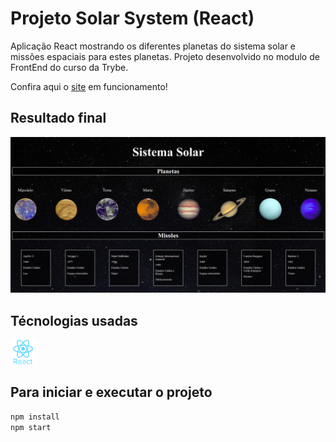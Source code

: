 # Projeto Solar System (React)

Aplicação React mostrando os diferentes planetas do sistema solar e missões espaciais para estes planetas. Projeto desenvolvido no modulo de FrontEnd do curso da Trybe.

Confira aqui o [site](https://solar-system-react-tau.vercel.app/) em funcionamento!

## Resultado final
![app_solar_system](https://github.com/martin-bachmann/solar-system-react/blob/main/app_solar_system.png)

## Técnologias usadas
<p align="left">
  <img src="https://raw.githubusercontent.com/devicons/devicon/master/icons/react/react-original-wordmark.svg" alt="react" width="40" height="40"/> 
</p>

## Para iniciar e executar o projeto
```bash
npm install
npm start
``` 
